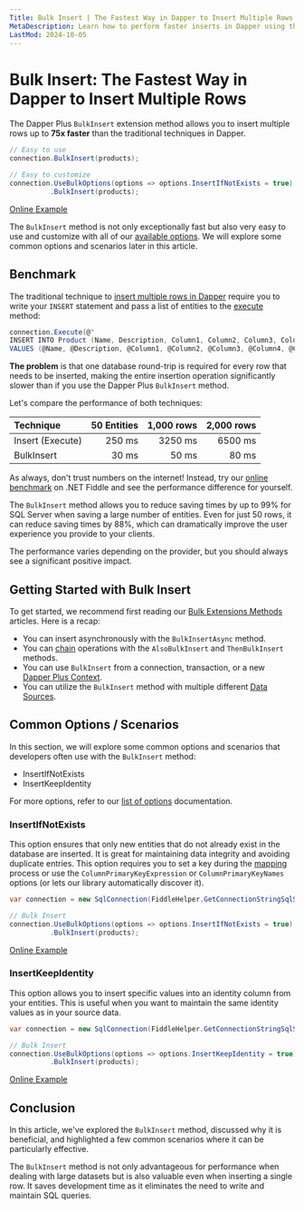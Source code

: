 ```yaml
---
Title: Bulk Insert | The Fastest Way in Dapper to Insert Multiple Rows
MetaDescription: Learn how to perform faster inserts in Dapper using the Bulk Insert method, understand why it's essential, and explore some common scenarios.
LastMod: 2024-10-05
---
```


# Bulk Insert: The Fastest Way in Dapper to Insert Multiple Rows

The Dapper Plus `BulkInsert` extension method allows you to insert multiple rows up to **75x faster** than the traditional techniques in Dapper.

```csharp
// Easy to use
connection.BulkInsert(products);

// Easy to customize
connection.UseBulkOptions(options => options.InsertIfNotExists = true)
		  .BulkInsert(products);
```

[Online Example](https://dotnetfiddle.net/6TTDXX)

The `BulkInsert` method is not only exceptionally fast but also very easy to use and customize with all of our [available options](/options). We will explore some common options and scenarios later in this article.

## Benchmark

The traditional technique to [insert multiple rows in Dapper](https://www.learndapper.com/saving-data/insert#dapper-insert-multiple-rows) require you to write your `INSERT` statement and pass a list of entities to the [execute](https://www.learndapper.com/non-query) method:

```csharp
connection.Execute(@"
INSERT INTO Product (Name, Description, Column1, Column2, Column3, Column4, Column5, Column6, Column7, Column8, Column9)
VALUES (@Name, @Description, @Column1, @Column2, @Column3, @Column4, @Column5, @Column6, @Column7, @Column8, @Column9)", products);
```

**The problem** is that one database round-trip is required for every row that needs to be inserted, making the entire insertion operation significantly slower than if you use the Dapper Plus `BulkInsert` method.

Let's compare the performance of both techniques:

| Technique           | 50 Entities | 1,000 rows | 2,000 rows  |
| :------------------ | -----------:| ----------:| -----------:|
| Insert (Execute)    | 250 ms      | 3250 ms    | 6500 ms     |
| BulkInsert          | 30 ms       | 50 ms      | 80 ms       |

As always, don't trust numbers on the internet! Instead, try our [online benchmark](https://dotnetfiddle.net/zlTePU) on .NET Fiddle and see the performance difference for yourself.

The `BulkInsert` method allows you to reduce saving times by up to 99% for SQL Server when saving a large number of entities. Even for just 50 rows, it can reduce saving times by 88%, which can dramatically improve the user experience you provide to your clients.

The performance varies depending on the provider, but you should always see a significant positive impact.

## Getting Started with Bulk Insert

To get started, we recommend first reading our [Bulk Extensions Methods](/bulk-extensions-methods) articles. Here is a recap:

- You can insert asynchronously with the `BulkInsertAsync` method.
- You can [chain](/bulk-extensions-methods#chaining-methods) operations with the `AlsoBulkInsert` and `ThenBulkInsert` methods.
- You can use `BulkInsert` from a connection, transaction, or a new [Dapper Plus Context](/dapper-plus-context).
- You can utilize the `BulkInsert` method with multiple different [Data Sources](/data-source).

## Common Options / Scenarios

In this section, we will explore some common options and scenarios that developers often use with the `BulkInsert` method:

- InsertIfNotExists
- InsertKeepIdentity

For more options, refer to our [list of options](/options) documentation.

### InsertIfNotExists

This option ensures that only new entities that do not already exist in the database are inserted. It is great for maintaining data integrity and avoiding duplicate entries. This option requires you to set a key during the [mapping](/mapping) process or use the `ColumnPrimaryKeyExpression` or `ColumnPrimaryKeyNames` options (or lets our library automatically discover it).

```csharp
var connection = new SqlConnection(FiddleHelper.GetConnectionStringSqlServer());

// Bulk Insert
connection.UseBulkOptions(options => options.InsertIfNotExists = true)
		  .BulkInsert(products);
```

[Online Example](https://dotnetfiddle.net/NB6KDY)

### InsertKeepIdentity

This option allows you to insert specific values into an identity column from your entities. This is useful when you want to maintain the same identity values as in your source data.

```csharp
var connection = new SqlConnection(FiddleHelper.GetConnectionStringSqlServer());

// Bulk Insert
connection.UseBulkOptions(options => options.InsertKeepIdentity = true)
		  .BulkInsert(products);
```

[Online Example](https://dotnetfiddle.net/KzV2AI)

## Conclusion

In this article, we've explored the `BulkInsert` method, discussed why it is beneficial, and highlighted a few common scenarios where it can be particularly effective.

The `BulkInsert` method is not only advantageous for performance when dealing with large datasets but is also valuable even when inserting a single row. It saves development time as it eliminates the need to write and maintain SQL queries.